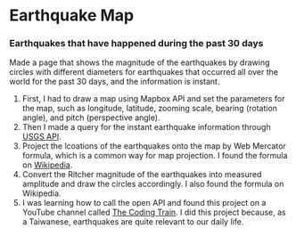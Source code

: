# Earthquake Map
### Earthquakes that have happened during the past 30 days
Made a page that shows the magnitude of the earthquakes by drawing circles with different diameters for earthquakes that occurred all over the world for the past 30 days, and the information is instant.

1. First, I had to draw a map using Mapbox API and set the parameters for the map, such as longitude, latitude, zooming scale, bearing (rotation angle), and pitch (perspective angle).
2. Then I made a query for the instant earthquake information through [USGS API](https://earthquake.usgs.gov/fdsnws/event/1/).
3. Project the lcoations of the earthquakes onto the map by Web Mercator formula, which is a common way for map projection. I found the formula on [Wikipedia](https://en.wikipedia.org/wiki/Web_Mercator_projection).
4. Convert the Ritcher magnitude of the earthquakes into measured amplitude and draw the circles accordingly. I also found the formula on Wikipedia.
5. I was learning how to call the open API and found this project on a YouTube channel called [The Coding Train](https://www.youtube.com/channel/UCvjgXvBlbQiydffZU7m1_aw). I did this project because, as a Taiwanese, earthquakes are quite relevant to our daily life.
